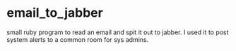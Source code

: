# email_to_jabber
small ruby program to read an email and spit it out to jabber. I used it to post system alerts to a common room for sys admins.
